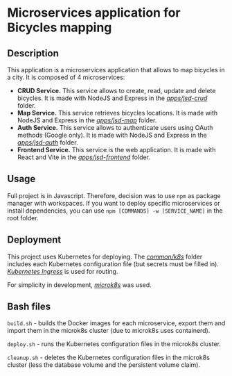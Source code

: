 # Microservices application for Bicycles mapping

## Description

This application is a microservices application that allows to map bicycles in a city. It is composed of 4 microservices:
- **CRUD Service.** This service allows to create, read, update and delete bicycles. It is made with NodeJS and Express in the [*apps/jsd-crud*](/apps/jsd-crud/) folder.
- **Map Service.** This service retrieves bicycles locations. It is made with NodeJS and Express in the [*apps/jsd-map*](/apps/jsd-map/) folder.
- **Auth Service.** This service allows to authenticate users using OAuth methods (Google only). It is made with NodeJS and Express in the [*apps/jsd-auth*](/apps/jsd-auth/) folder.
- **Frontend Service.** This service is the web application. It is made with React and Vite in the [*apps/jsd-frontend*](/apps/jsd-frontend/) folder.

## Usage

Full project is in Javascript. Therefore, decision was to use `npm` as package manager with workspaces. If you want to deploy specific microservices or install dependencies, you can use `npm [COMMANDS] -w [SERVICE_NAME]` in the root folder.


## Deployment

This project uses Kubernetes for deploying. The [*common/k8s*](/common/k8s/) folder includes each Kubernetes configuration file (but secrets must be filled in). [*Kubernetes Ingress*](https://kubernetes.io/docs/concepts/services-networking/ingress/) is used for routing.

For simplicity in development, [*microk8s*](https://microk8s.io/) was used.


## Bash files

`build.sh` - builds the Docker images for each microservice, export them and import them in the microk8s cluster (due to microk8s uses containerd).

`deploy.sh` - runs the Kubernetes configuration files in the microk8s cluster.

`cleanup.sh` - deletes the Kubernetes configuration files in the microk8s cluster (less the database volume and the persistent volume claim).

